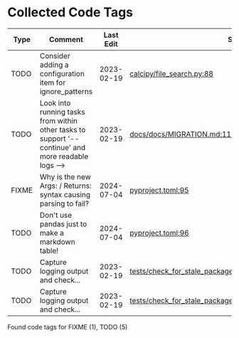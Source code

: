 # Collected Code Tags

| Type   | Comment                                                                                            | Last Edit   | Source File                                                                                                                                                                                                                  |
|--------|----------------------------------------------------------------------------------------------------|-------------|------------------------------------------------------------------------------------------------------------------------------------------------------------------------------------------------------------------------------|
| TODO   | Consider adding a configuration item for ignore_patterns                                           | 2023-02-19  | [calcipy/file_search.py:88](https://github.com/KyleKing/calcipy/blame/e6bc0415e3bf6a6df5a9d808ce0e89d0f2c5df9e/calcipy/file_search.py#L82)                                                                                   |
| TODO   | Look into running tasks from within other tasks to support '--continue' and more readable logs --> | 2023-02-19  | [docs/docs/MIGRATION.md:112](https://github.com/KyleKing/calcipy/blame/d95eb85ab7f6d45459ed7b3ff2dc99ae3c92fa61/docs/docs/MIGRATION.md#L42)                                                                                  |
| FIXME  | Why is the new Args: / Returns: syntax causing parsing to fail?                                    | 2024-07-04  | [pyproject.toml:95](https://github.com/KyleKing/calcipy/blame/main/pyproject.toml#L95)                                                                                                                                                                                                                              |
| TODO   | Don't use pandas just to make a markdown table!                                                    | 2024-07-04  | [pyproject.toml:96](https://github.com/KyleKing/calcipy/blame/main/pyproject.toml#L96)                                                                                                                                                                                                                              |
| TODO   | Capture logging output and check...                                                                | 2023-02-19  | [tests/check_for_stale_packages/test_check_for_stale_packages.py:64](https://github.com/KyleKing/calcipy/blame/a8b69e7b04d9b15eabff8897f2de7703898c2afc/tests/check_for_stale_packages/test_check_for_stale_packages.py#L63) |
| TODO   | Capture logging output and check...                                                                | 2023-02-19  | [tests/check_for_stale_packages/test_check_for_stale_packages.py:88](https://github.com/KyleKing/calcipy/blame/3f42ad855eb7024ff48af35d496633a87d4a14ac/tests/check_for_stale_packages/test_check_for_stale_packages.py#L26) |

Found code tags for FIXME (1), TODO (5)

<!-- calcipy_skip_tags -->
